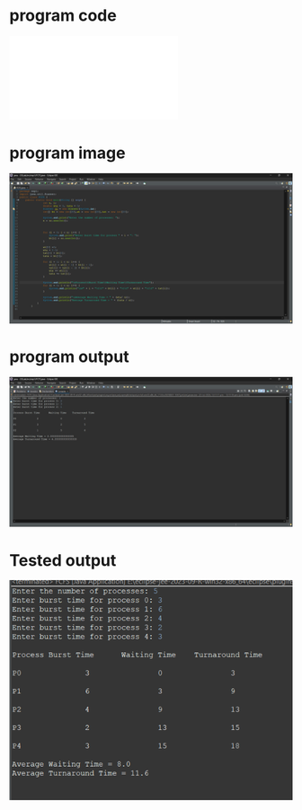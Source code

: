 # program code
![program code file](FCFS_LE_502.java)

# program image

![program image](program_LE_502.png)

# program output

![program output image](program_output_LE_502.png)

# Tested output

![Tested output image](Tested_output_LE_502.png)
